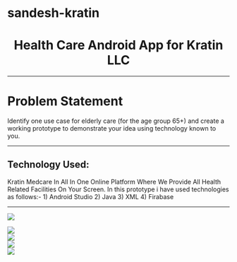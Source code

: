 # sandesh-kratin
<h1 align="center" > Health Care Android App for Kratin LLC</h1>

 <hr>
 
 <h1> Problem Statement</h1>
 <p>
Identify one use case for elderly care (for the age group 65+) and create a working prototype to demonstrate your idea using technology known to you.
</p>
<hr>
<h2> Technology Used: </h2>
<p> Kratin Medcare In All In One Online Platform Where We Provide All Health Related Facilities On Your Screen. In this prototype i have used technologies as follows:-
1) Android Studio
2) Java
3) XML
4) Firabase

 <hr>

<img src="https://github.com/sandeshsuryawanshi/sandesh-kratin/blob/main/app/src/main/res/drawable-v24/1.jpeg?raw=true"> <br>

<img src="https://github.com/sandeshsuryawanshi/sandesh-kratin/blob/main/app/src/main/res/drawable-v24/2.jpeg?raw=true"> <br>
<img src="https://github.com/sandeshsuryawanshi/sandesh-kratin/blob/main/app/src/main/res/drawable-v24/3.jpeg?raw=true">  <br>
<img src="https://github.com/sandeshsuryawanshi/sandesh-kratin/blob/main/app/src/main/res/drawable-v24/4.jpeg?raw=true">  <br>
<img src="https://github.com/sandeshsuryawanshi/sandesh-kratin/blob/main/app/src/main/res/drawable-v24/5.jpeg?raw=true">   <br>
